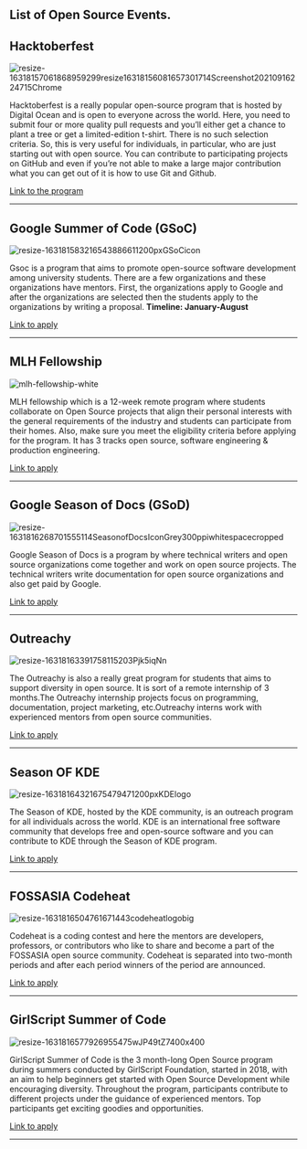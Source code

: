 ## List of Open Source Events.
## Hacktoberfest
![resize-16318157061868959299resize16318156081657301714Screenshot20210916224715Chrome](https://user-images.githubusercontent.com/69195262/133662939-45a5d379-c0fe-4738-abc0-3941400bcadf.jpg)

Hacktoberfest is a really popular open-source program that
is hosted by Digital Ocean and is open to everyone across the world.
Here, you need to submit four or more quality pull requests and you’ll either
get a chance to plant a tree or get a limited-edition t-shirt. There is no such selection criteria.
So, this is very useful for individuals, in particular, who are just starting out with open source. 
You can contribute to participating projects on GitHub and even if you’re not able to make a large major contribution what you
can get out of it is how to use Git and Github.

[Link to the program](https://hacktoberfest.digitalocean.com/)
<hr>

## Google Summer of Code (GSoC)
![resize-163181583216543886611200pxGSoCicon](https://user-images.githubusercontent.com/69195262/133663268-8bc18f2b-f4ba-4c9e-81cd-76c687a874f9.png)

Gsoc is a program that aims to promote open-source software development among university students. There are a few organizations
and these organizations have mentors. First, the organizations apply to Google and after the organizations are selected then the students 
apply to the organizations by writing a proposal.
**Timeline: January-August**

[Link to apply](https://summerofcode.withgoogle.com/)
<hr>

##  MLH Fellowship
![mlh-fellowship-white](https://user-images.githubusercontent.com/69195262/133664084-1ab0b928-daef-45d8-92e3-26803fb51c97.jpg)


MLH fellowship which is a 12-week remote program where students collaborate on Open Source projects that align their personal interests with 
the general requirements of the industry and students can participate from their homes. Also, make sure you meet the eligibility criteria before 
applying for the program. It has 3 tracks open source, software engineering & production engineering.

[Link to apply](https://fellowship.mlh.io/)
<hr>

## Google Season of Docs (GSoD)
![resize-1631816268701555114SeasonofDocsIconGrey300ppiwhitespacecropped](https://user-images.githubusercontent.com/69195262/133664293-a351d2d8-6d64-48f3-9243-bcacb9337e13.png)

Google Season of Docs is a  program by where technical writers and open source organizations come together and work on open source projects.
The technical writers write documentation for open source organizations and also get paid by Google.

[Link to apply](https://developers.google.com/season-of-docs)
<hr>

## Outreachy
![resize-16318163391758115203Pjk5iqNn](https://user-images.githubusercontent.com/69195262/133664428-d23b5bab-38f4-47c3-be43-c942edbae7d2.png)

The Outreachy is also a really great program for students that aims to support diversity in open source. It is sort of a remote internship
of 3 months.The Outreachy internship projects focus on programming, documentation, project marketing, etc.Outreachy interns work with experienced mentors from open source communities.
 
[Link to apply](https://www.outreachy.org/)
<hr>

## Season OF KDE
![resize-16318164321675479471200pxKDElogo](https://user-images.githubusercontent.com/69195262/133664595-2b270230-6bf9-4c88-b96c-3fd0e8f5528d.png)

The Season of KDE, hosted by the KDE community, is an outreach program for all individuals across the world. KDE is an international free software community that develops free and open-source 
software and you can contribute to KDE through the Season of KDE program.

[Link to apply](https://season.kde.org/)
<hr>

## FOSSASIA Codeheat
![resize-1631816504761671443codeheatlogobig](https://user-images.githubusercontent.com/69195262/133664742-69ab522a-3248-4ea8-a535-cec9d4b93ddd.png)

Codeheat is a coding contest and here the mentors are developers, professors, or contributors who like to share and become a part of the FOSSASIA open source community. Codeheat is separated into 
two-month periods and after each period winners of the period are announced.  

[Link to apply](https://codeheat.org/)

<hr>

## GirlScript Summer of Code
![resize-1631816577926955475wJP49tZ7400x400](https://user-images.githubusercontent.com/69195262/133664896-3b61bc01-38fe-40bf-afa7-64c3b82b772b.png)

GirlScript Summer of Code is the 3 month-long Open Source program during summers conducted by GirlScript Foundation, started in 2018, with an aim to help beginners get started with Open Source 
Development while encouraging diversity. Throughout the program, participants contribute to different projects under the guidance of experienced mentors. Top participants get exciting goodies and 
opportunities.

[Link to apply](https://gssoc.girlscript.tech/)

<hr>
